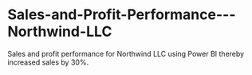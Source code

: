 # Sales-and-Profit-Performance---Northwind-LLC
Sales and profit performance for Northwind LLC using Power BI thereby increased sales by 30%.
